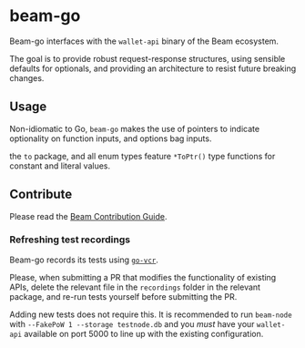 # beam-go

Beam-go interfaces with the `wallet-api` binary of the Beam ecosystem.

The goal is to provide robust request-response structures, using sensible defaults for optionals, and providing an architecture to resist future breaking changes.

## Usage

Non-idiomatic to Go, `beam-go` makes the use of pointers to indicate optionality on function inputs, and options bag inputs.

the `to` package, and all enum types feature `*ToPtr()` type functions for constant and literal values.

## Contribute

Please read the [Beam Contribution Guide](https://github.com/BeamMW/beam/wiki/Contribution-Guidelines).

### Refreshing test recordings

Beam-go records its tests using [`go-vcr`](https://github.com/dnaeon/go-vcr). 

Please, when submitting a PR that modifies the functionality of existing APIs, delete the relevant file in the `recordings` folder in the relevant package, and re-run tests yourself before submitting the PR.

Adding new tests does not require this. It is recommended to run `beam-node` with `--FakePoW 1 --storage testnode.db` and you _must_ have your `wallet-api` available on port 5000 to line up with the existing configuration.
